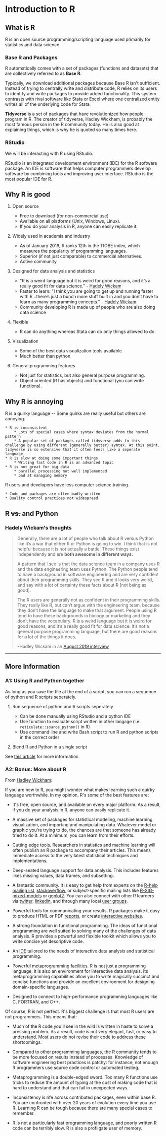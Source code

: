 # Introduction to R

## What is R

R is an open source programming/scripting language used primarily for statistics and data science. 


### Base R and Packages

R automatically comes with a set of packages (functions and datasets) that are collectively referred to as **Base R.** 

Typically, we download additional packages because Base R isn't sufficient. Instead of trying to centrally write and distribute code, R relies on its users to identify and write packages to provide added functionality. This system contrasts with rival software like Stata or Excel where one centralized entity writes all of the underlying code for Stata. 

**Tidyverse** is a set of packages that have revolutionized how people program in R. The creator of tidyverse, Hadley Wickham, is probably the most famous person in the R community today. He is also good at explaining things, which is why he is quoted so many times here. 


### RStudio 

We will be interacting with R using RStudio.

RStudio is an integrated development environment (IDE) for the R software package. An IDE is software that helps computer programmers develop software by combining tools and improving user interface. RStudio is the most popular IDE for R.


## Why R is good

1. Open source 
	* Free to download (for non-commercial use) 
	* Available on all platforms (Unix, Windows, Linux).
	* If you do your analysis in R, anyone can easily replicate it.

2. Widely used in academia and industry 
	* As of January 2019, R ranks 12th in the TIOBE index, which measures the popularity of programming languages. 
	* Superior (if not just comparable) to commercial alternatives. 
	* Active community 

3. Designed for data analysis and statistics 
	* "R is a weird language but it is weird for good reasons, and it’s a really good fit for data science." - [Hadely Wickam](https://qz.com/1661487/hadley-wickham-on-the-future-of-r-python-and-the-tidyverse/)
	* Faster to learn: "I think you are going to get up and running faster with R...there’s just a bunch more stuff built in and you don’t have to learn as many programming concepts." - [Hadely Wickam](https://www.r-bloggers.com/advice-to-young-and-old-programmers-a-conversation-with-hadley-wickham/)
	* Community developing R is made up of people who are also doing data science

4. Flexible
	* R can do anything whereas Stata can do only things allowed to do.

5. Visualization
	* Some of the best data visualization tools available. 
	* Much better than python. 

6. General programming features 
	* Not just for statistics, but also general purpose programming.
	* Object oriented (R has objects) and functional (you can write functions).


## Why R is annoying

R is a quirky language -- Some quirks are really useful but others are annoying. 

	* R is inconsistent 
		* Lots of special cases where syntax deviates from the normal pattern 
		* A popular set of packages called tidyverse adds to this challenge by using different (generally better) syntax. At this point, tidyverse is so extensive that it often feels like a seperate language.  
	* R is slow at doing some important things 
		* Writing fast code in R is an advanced topic 
	* R is not great for big data 
		* parallel processing not well implemented 
		* bad at managing memory 

R users and developers have less computer science training. 

	* Code and packages are often badly written 
	* Quality control practices not widespread  


## R ~~vs.~~ and Python

### Hadely Wickam's thoughts

> Generally, there are a lot of people who talk about R versus Python like it’s a war that either R or Python is going to win. I think that is not helpful because it is not actually a battle. These things exist independently and are **both awesome in different ways.**
>
> A pattern that I see is that the data science team in a company uses R and the data engineering team uses Python. The Python people tend to have a background in software engineering and are very confident about their programming skills. They see R and it looks very weird, and say with a lot of certainty these facts about R [not being as good].
>
> The R users are generally not as confident in their programming skills. They really like R, but can’t argue with the engineering team, because they don’t have the language to make that argument. People using R tend to have these backgrounds in biology or marketing and they don’t have the vocabulary. R is a weird language but it is weird for good reasons, and it’s a really good fit for data science. It’s not a general purpose programming language, but there are good reasons for a lot of the things it does.
>
> -Hadley Wickam in an [August 2019 interview](https://qz.com/1661487/hadley-wickham-on-the-future-of-r-python-and-the-tidyverse/)



***************************************************************************

## More Information

### A1: Using R and Python together 

As long as you save the file at the end of a script, you can run a sequence of python and R scripts seperately. 

1. Run sequence of python and R scripts seperately

	* Can be done manually using RStudio and a python IDE
	* Use function to evaluate script written in other langage (i.e. `reticulate::source_python()` in R)
	* Use command line and write Bash script to run R and python scripts in the correct order

2. Blend R and Python in a single script

See [this article](https://towardsdatascience.com/from-r-vs-python-to-r-and-python-aa25db33ce17) for more information. 


### A2: Bonus: More about R

From [Hadley Wickham](http://adv-r.had.co.nz/Introduction.html):

If you are new to R, you might wonder what makes learning such a quirky language worthwhile. In my opinion, R's some of the best features are:

* It's free, open source, and available on every major platform. As a result, if you do your analysis in R, anyone can easily replicate it.

* A massive set of packages for statistical modeling, machine learning, visualization, and importing and manipulating data. Whatever model or graphic you're trying to do, the chances are that someone has already tried to do it. At a minimum, you can learn from their efforts.

* Cutting edge tools. Researchers in statistics and machine learning will often publish an R package to accompany their articles. This means immediate access to the very latest statistical techniques and implementations.

* Deep-seated language support for data analysis. This includes features likes missing values, data frames, and subsetting.

* A fantastic community. It is easy to get help from experts on the
  [R-help mailing list](https://stat.ethz.ch/mailman/listinfo/r-help), [stackoverflow](http://stackoverflow.com/questions/tagged/r), or subject-specific mailing lists like [R-SIG-mixed-models](https://stat.ethz.ch/mailman/listinfo/r-sig-mixed-models) or [ggplot2](https://groups.google.com/forum/#!forum/ggplot2). You can also connect with other R learners via [twitter](https://twitter.com/search?q=%23rstats), [linkedin](http://www.linkedin.com/groups/R-Project-Statistical-Computing-77616), and through many local [user groups](http://blog.revolutionanalytics.com/local-r-groups.html).

* Powerful tools for communicating your results. R packages make it easy to produce HTML or PDF [reports](http://yihui.name/knitr/), or create [interactive websites](http://www.rstudio.com/shiny/).

* A strong foundation in functional programming. The ideas of functional programming are well suited to solving many of the challenges of data analysis. R provides a powerful and flexible toolkit which allows you to write concise yet descriptive code.

* An [IDE](http://www.rstudio.com/ide/) tailored to the needs of interactive data analysis and statistical programming.

* Powerful metaprogramming facilities. R is not just a programming language; it is also an environment for interactive data analysis. Its metaprogramming capabilities allow you to write magically succinct and concise functions and provide an excellent environment for designing domain-specific languages.

* Designed to connect to high-performance programming languages like C, FORTRAN, and C++.

Of course, R is not perfect. R's biggest challenge is that most R users are not programmers. This means that:

* Much of the R code you'll see in the wild is written in haste to solve a pressing problem. As a result, code is not very elegant, fast, or easy to understand. Most users do not revise their code to address these shortcomings.

* Compared to other programming languages, the R community tends to be more focused on results instead of processes. Knowledge of software engineering best practices is patchy: for instance, not enough R programmers use source code control or automated testing.

* Metaprogramming is a double-edged sword. Too many R functions use tricks to reduce the amount of typing at the cost of making code that is hard to understand and that can fail in unexpected ways.

* Inconsistency is rife across contributed packages, even within base R. You are confronted with over 20 years of evolution every time you use R. Learning R can be tough because there are many special cases to remember.

* R is not a particularly fast programming language, and poorly written R code can be terribly slow. R is also a profligate user of memory. 